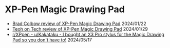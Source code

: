 # XP-Pen Magic Drawing Pad

* [Brad Colbow review of XP-Pen Magic Drawing Pad](https://www.youtube.com/watch?v=6Ko-SgLJ26U) 2024/01/22
* [Teoh on Tech review of XP-Pen Magic Drawing Pad](https://www.youtube.com/watch?v=gVfGU\_3-SyY) 2024/01/29
* [r/XPpen - u/Kakataku - I bought an X3 Pro stylus for the Magic Drawing Pad so you don't have to!](https://www.reddit.com/r/XPpen/comments/1cudr4u/i\_bought\_an\_x3\_pro\_stylus\_for\_the\_magic\_drawing/) 2024/05/17&#x20;

